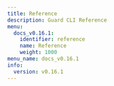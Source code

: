 ```yaml
---
title: Reference
description: Guard CLI Reference
menu:
  docs_v0.16.1:
    identifier: reference
    name: Reference
    weight: 1000
menu_name: docs_v0.16.1
info:
  version: v0.16.1
---
```


